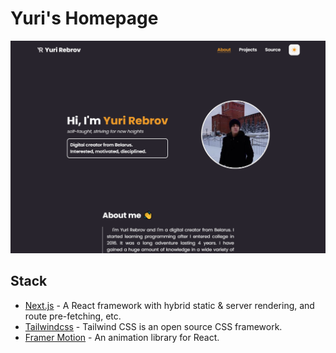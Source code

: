 # Yuri's Homepage

<img width='850px' src='./docs/images/main.png'/>

## Stack
- [Next.js](https://nextjs.org/) - A React framework with hybrid static & server rendering, and route pre-fetching, etc.
- [Tailwindcss](https://tailwindcss.com/) - Tailwind CSS is an open source CSS framework.
- [Framer Motion](https://www.framer.com/motion/) - An animation library for React.
